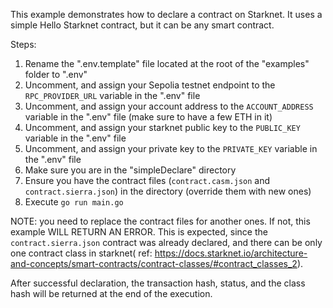 This example demonstrates how to declare a contract on Starknet. It uses a simple Hello Starknet contract, but it can be any smart contract.

Steps:
1. Rename the ".env.template" file located at the root of the "examples" folder to ".env"
1. Uncomment, and assign your Sepolia testnet endpoint to the `RPC_PROVIDER_URL` variable in the ".env" file
1. Uncomment, and assign your account address to the `ACCOUNT_ADDRESS` variable in the ".env" file (make sure to have a few ETH in it)
1. Uncomment, and assign your starknet public key to the `PUBLIC_KEY` variable in the ".env" file
1. Uncomment, and assign your private key to the `PRIVATE_KEY` variable in the ".env" file
1. Make sure you are in the "simpleDeclare" directory
1. Ensure you have the contract files (`contract.casm.json` and `contract.sierra.json`) in the directory (override them with new ones)
1. Execute `go run main.go`

NOTE: you need to replace the contract files for another ones. If not, this example WILL RETURN AN ERROR.
This is expected, since the `contract.sierra.json` contract was already declared, and there can be only one contract class
in starknet( ref: https://docs.starknet.io/architecture-and-concepts/smart-contracts/contract-classes/#contract_classes_2).

After successful declaration, the transaction hash, status, and the class hash will be returned at the end of the execution.